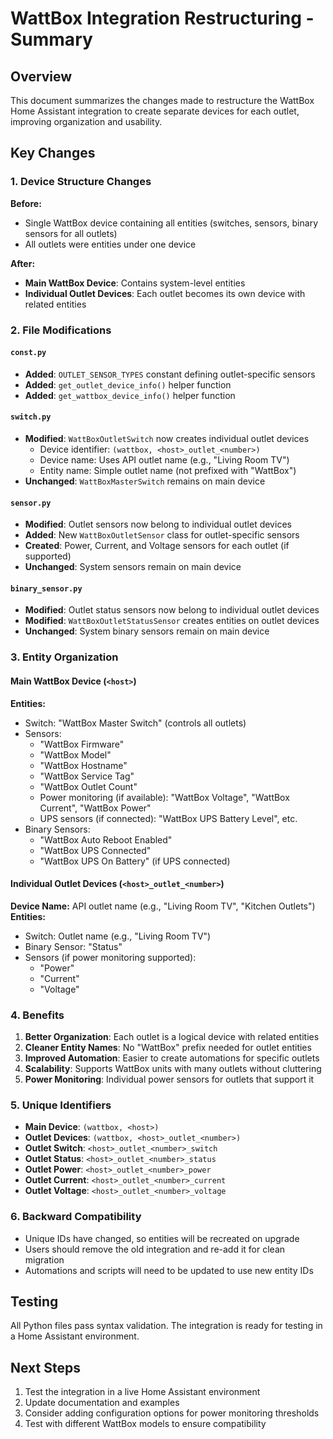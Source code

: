 # WattBox Integration Restructuring - Summary

## Overview
This document summarizes the changes made to restructure the WattBox Home Assistant integration to create separate devices for each outlet, improving organization and usability.

## Key Changes

### 1. Device Structure Changes

**Before:**
- Single WattBox device containing all entities (switches, sensors, binary sensors for all outlets)
- All outlets were entities under one device

**After:**
- **Main WattBox Device**: Contains system-level entities
- **Individual Outlet Devices**: Each outlet becomes its own device with related entities

### 2. File Modifications

#### `const.py`
- **Added**: `OUTLET_SENSOR_TYPES` constant defining outlet-specific sensors
- **Added**: `get_outlet_device_info()` helper function
- **Added**: `get_wattbox_device_info()` helper function

#### `switch.py`
- **Modified**: `WattBoxOutletSwitch` now creates individual outlet devices
  - Device identifier: `(wattbox, <host>_outlet_<number>)`
  - Device name: Uses API outlet name (e.g., "Living Room TV")
  - Entity name: Simple outlet name (not prefixed with "WattBox")
- **Unchanged**: `WattBoxMasterSwitch` remains on main device

#### `sensor.py`
- **Modified**: Outlet sensors now belong to individual outlet devices
- **Added**: New `WattBoxOutletSensor` class for outlet-specific sensors
- **Created**: Power, Current, and Voltage sensors for each outlet (if supported)
- **Unchanged**: System sensors remain on main device

#### `binary_sensor.py`
- **Modified**: Outlet status sensors now belong to individual outlet devices
- **Modified**: `WattBoxOutletStatusSensor` creates entities on outlet devices
- **Unchanged**: System binary sensors remain on main device

### 3. Entity Organization

#### Main WattBox Device (`<host>`)
**Entities:**
- Switch: "WattBox Master Switch" (controls all outlets)
- Sensors: 
  - "WattBox Firmware"
  - "WattBox Model" 
  - "WattBox Hostname"
  - "WattBox Service Tag"
  - "WattBox Outlet Count"
  - Power monitoring (if available): "WattBox Voltage", "WattBox Current", "WattBox Power"
  - UPS sensors (if connected): "WattBox UPS Battery Level", etc.
- Binary Sensors:
  - "WattBox Auto Reboot Enabled"
  - "WattBox UPS Connected"
  - "WattBox UPS On Battery" (if UPS connected)

#### Individual Outlet Devices (`<host>_outlet_<number>`)
**Device Name:** API outlet name (e.g., "Living Room TV", "Kitchen Outlets")
**Entities:**
- Switch: Outlet name (e.g., "Living Room TV")
- Binary Sensor: "Status"
- Sensors (if power monitoring supported):
  - "Power"
  - "Current"
  - "Voltage"

### 4. Benefits

1. **Better Organization**: Each outlet is a logical device with related entities
2. **Cleaner Entity Names**: No "WattBox" prefix needed for outlet entities
3. **Improved Automation**: Easier to create automations for specific outlets
4. **Scalability**: Supports WattBox units with many outlets without cluttering
5. **Power Monitoring**: Individual power sensors for outlets that support it

### 5. Unique Identifiers

- **Main Device**: `(wattbox, <host>)`
- **Outlet Devices**: `(wattbox, <host>_outlet_<number>)`
- **Outlet Switch**: `<host>_outlet_<number>_switch`
- **Outlet Status**: `<host>_outlet_<number>_status`
- **Outlet Power**: `<host>_outlet_<number>_power`
- **Outlet Current**: `<host>_outlet_<number>_current`
- **Outlet Voltage**: `<host>_outlet_<number>_voltage`

### 6. Backward Compatibility

- Unique IDs have changed, so entities will be recreated on upgrade
- Users should remove the old integration and re-add it for clean migration
- Automations and scripts will need to be updated to use new entity IDs

## Testing

All Python files pass syntax validation. The integration is ready for testing in a Home Assistant environment.

## Next Steps

1. Test the integration in a live Home Assistant environment
2. Update documentation and examples
3. Consider adding configuration options for power monitoring thresholds
4. Test with different WattBox models to ensure compatibility
